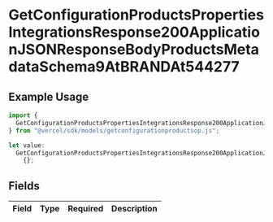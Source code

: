 # GetConfigurationProductsPropertiesIntegrationsResponse200ApplicationJSONResponseBodyProductsMetadataSchema9AtBRANDAt544277

## Example Usage

```typescript
import {
  GetConfigurationProductsPropertiesIntegrationsResponse200ApplicationJSONResponseBodyProductsMetadataSchema9AtBRANDAt544277,
} from "@vercel/sdk/models/getconfigurationproductsop.js";

let value:
  GetConfigurationProductsPropertiesIntegrationsResponse200ApplicationJSONResponseBodyProductsMetadataSchema9AtBRANDAt544277 =
    {};
```

## Fields

| Field       | Type        | Required    | Description |
| ----------- | ----------- | ----------- | ----------- |